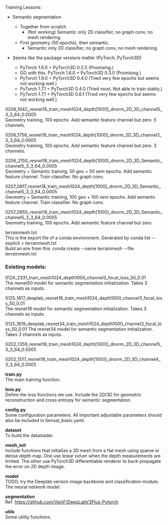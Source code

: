 Training Lessons:

* Semantic segmentation
  * Together from scratch
    * (Not working) Semantic only 2D classifier, no graph conv, no mesh rendering.
  * First geometry (50 epochs), then semantic.
    * Semantic only 2D classifier, no graph conv, no mesh rendering.

* Seems like the package versions matter (PyTorch, PyTorch3D)
  * PyTorch 1.6.0 + PyTorch3D 0.2.5 (Promising.)
  * GO with this. PyTorch 1.6.0 + PyTorch3D 0.3.0 (Promising.)
  * PyTorch 1.6.0 + PyTorch3D 0.4.0 (Tried very few epochs but seems not working well.)
  * PyTorch 1.7.1 + PyTorch3D 0.4.0 (Tried most. Not able to train stably.)
  * PyTorch 1.7.1 + PyTorch3D 0.6.1 (Tried very few epochs but seems not working well.)

0206_1642_resnet18_train_mesh1024_depth[1000]_dnorm_2D_3D_channel5_3_3_64_0.0005  
Geometry training, 100 epochs. Add semantic feature channel but zero. 5 channels.  

0206_1756_resnet18_train_mesh1024_depth[1000]_dnorm_2D_3D_channel3_3_3_64_0.0005  
Geometry training, 100 epochs. Add semantic feature channel but zero. 3 channels.  

0206_2150_resnet18_train_mesh1024_depth[1000]_dnorm_2D_3D_Semantic_channel5_3_3_64_0.0005  
Geometry + Semantic training, 50 geo + 50 sem epochs. Add semantic feature channel. Train classifier. No graph conv. 

0207_0817_resnet18_train_mesh1024_depth[1000]_dnorm_2D_3D_Semantic_channel5_3_3_64_0.0005  
Geometry + Semantic training, 100 geo + 100 sem epochs. Add semantic feature channel. Train classifier. No graph conv.  

0207_0855_resnet18_train_mesh1024_depth[1000]_dnorm_2D_3D_Semantic_channel5_3_3_64_0.0005  
Geometry training, 100 epochs. Add semantic feature channel but zero.  




terrainmesh.txt:  
This is the export file of a conda environment. Generated by conda list --explicit > terrainmesh.txt  
Build an env from this: conda create --name terrainmesh --file terrainmesh.txt

### Existing models:
0124_2331_train_mesh1024_depth1000_channel3_focal_loss_50_0.01  
The resnet50 model for semantic segmentation initialization. Takes 3 channels as inputs.  

0125_1617_deeplab_resnet18_train_mesh1024_depth1000_channel3_focal_loss_50_0.01  
The resnet18 model for semantic segmentation initialization. Takes 3 channels as inputs.  

0125_1619_deeplab_resnet34_train_mesh1024_depth1000_channel3_focal_loss_50_0.01
The resnet34 model for semantic segmentation initialization. Takes 3 channels as inputs.  

0202_1359_resnet18_train_mesh1024_depth[1000]_dnorm_2D_3D_channel5_3_3_64_0.0005

0202_1517_resnet18_train_mesh1024_depth[1000]_dnorm_2D_3D_channel4_3_3_64_0.0005



**train.py**  
The main training function.  

**loss.py**  
Define the loss functions we use. Include the 2D/3D for geometric reconstruction and cross entropy for semantic segmentation.  

**config.py**  
Some configuration parameters. All important adjustable parameters should also be included in Sensat_basic.yaml.  

**dataset**  
To build the dataloader.

**mesh_init**  
Include functions that initialize a 3D mesh from a flat mesh using sparse or dense depth map. One use linear solver when the depth measurements are limited. The other use PyTorch3D differentiable renderer to back-propagate the error on 2D depth image.  

**model**  
TODO: try the Deeplab version image backbone and classification module.  
The neural network model. 

**segmentation**  
Ref: https://github.com/VainF/DeepLabV3Plus-Pytorch  


**utils**  
Some utility functions.